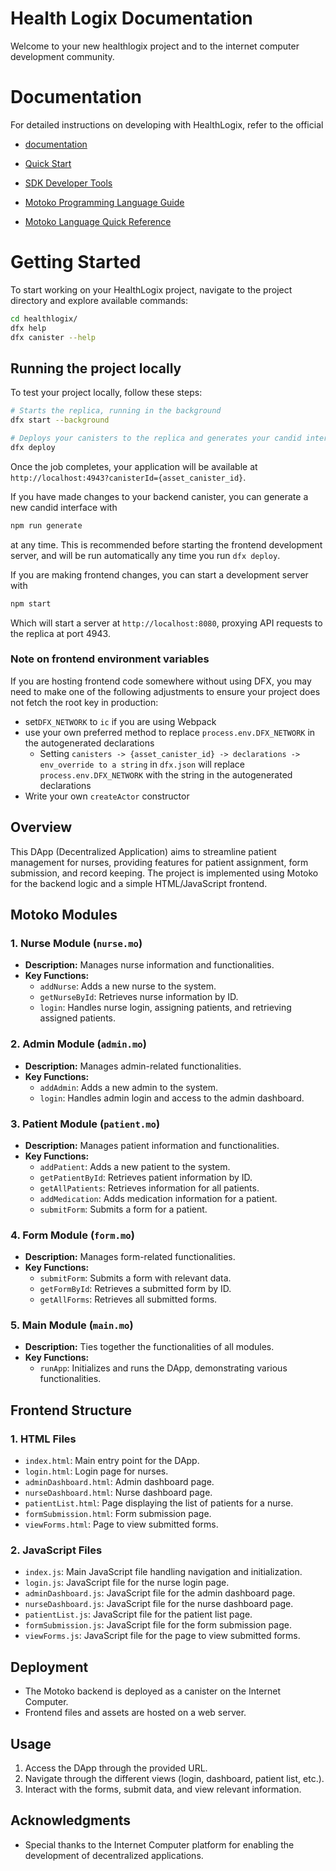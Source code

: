 # Health Logix Documentation

Welcome to your new healthlogix project and to the internet computer development community.

# Documentation

For detailed instructions on developing with HealthLogix, refer to the official 
- [documentation](https://internetcomputer.org/docs/current/developer-docs/setup/deploy-locally)


- [Quick Start](https://internetcomputer.org/docs/current/developer-docs/setup/deploy-locally)
- [SDK Developer Tools](https://internetcomputer.org/docs/current/developer-docs/setup/install)
- [Motoko Programming Language Guide](https://internetcomputer.org/docs/current/motoko/main/motoko)
- [Motoko Language Quick Reference](https://internetcomputer.org/docs/current/motoko/main/language-manual)


# Getting Started

To start working on your HealthLogix project, navigate to the project directory and explore available commands:

```bash
cd healthlogix/
dfx help
dfx canister --help
```

## Running the project locally

To test your project locally, follow these steps:

```bash
# Starts the replica, running in the background
dfx start --background

# Deploys your canisters to the replica and generates your candid interface
dfx deploy
```

Once the job completes, your application will be available at `http://localhost:4943?canisterId={asset_canister_id}`.

If you have made changes to your backend canister, you can generate a new candid interface with

```bash
npm run generate
```

at any time. This is recommended before starting the frontend development server, and will be run automatically any time you run `dfx deploy`.

If you are making frontend changes, you can start a development server with

```bash
npm start
```

Which will start a server at `http://localhost:8080`, proxying API requests to the replica at port 4943.

### Note on frontend environment variables

If you are hosting frontend code somewhere without using DFX, you may need to make one of the following adjustments to ensure your project does not fetch the root key in production:

- set`DFX_NETWORK` to `ic` if you are using Webpack
- use your own preferred method to replace `process.env.DFX_NETWORK` in the autogenerated declarations
  - Setting `canisters -> {asset_canister_id} -> declarations -> env_override to a string` in `dfx.json` will replace `process.env.DFX_NETWORK` with the string in the autogenerated declarations
- Write your own `createActor` constructor


## Overview
This DApp (Decentralized Application) aims to streamline patient management for nurses, providing features for patient assignment, form submission, and record keeping. The project is implemented using Motoko for the backend logic and a simple HTML/JavaScript frontend.

## Motoko Modules

### 1. Nurse Module (`nurse.mo`)
- **Description:** Manages nurse information and functionalities.
- **Key Functions:**
  - `addNurse`: Adds a new nurse to the system.
  - `getNurseById`: Retrieves nurse information by ID.
  - `login`: Handles nurse login, assigning patients, and retrieving assigned patients.

### 2. Admin Module (`admin.mo`)
- **Description:** Manages admin-related functionalities.
- **Key Functions:**
  - `addAdmin`: Adds a new admin to the system.
  - `login`: Handles admin login and access to the admin dashboard.

### 3. Patient Module (`patient.mo`)
- **Description:** Manages patient information and functionalities.
- **Key Functions:**
  - `addPatient`: Adds a new patient to the system.
  - `getPatientById`: Retrieves patient information by ID.
  - `getAllPatients`: Retrieves information for all patients.
  - `addMedication`: Adds medication information for a patient.
  - `submitForm`: Submits a form for a patient.

### 4. Form Module (`form.mo`)
- **Description:** Manages form-related functionalities.
- **Key Functions:**
  - `submitForm`: Submits a form with relevant data.
  - `getFormById`: Retrieves a submitted form by ID.
  - `getAllForms`: Retrieves all submitted forms.

### 5. Main Module (`main.mo`)
- **Description:** Ties together the functionalities of all modules.
- **Key Functions:**
  - `runApp`: Initializes and runs the DApp, demonstrating various functionalities.

## Frontend Structure

### 1. HTML Files
- `index.html`: Main entry point for the DApp.
- `login.html`: Login page for nurses.
- `adminDashboard.html`: Admin dashboard page.
- `nurseDashboard.html`: Nurse dashboard page.
- `patientList.html`: Page displaying the list of patients for a nurse.
- `formSubmission.html`: Form submission page.
- `viewForms.html`: Page to view submitted forms.

### 2. JavaScript Files
- `index.js`: Main JavaScript file handling navigation and initialization.
- `login.js`: JavaScript file for the nurse login page.
- `adminDashboard.js`: JavaScript file for the admin dashboard page.
- `nurseDashboard.js`: JavaScript file for the nurse dashboard page.
- `patientList.js`: JavaScript file for the patient list page.
- `formSubmission.js`: JavaScript file for the form submission page.
- `viewForms.js`: JavaScript file for the page to view submitted forms.

## Deployment
- The Motoko backend is deployed as a canister on the Internet Computer.
- Frontend files and assets are hosted on a web server.

## Usage
1. Access the DApp through the provided URL.
2. Navigate through the different views (login, dashboard, patient list, etc.).
3. Interact with the forms, submit data, and view relevant information.

## Acknowledgments
- Special thanks to the Internet Computer platform for enabling the development of decentralized applications.

